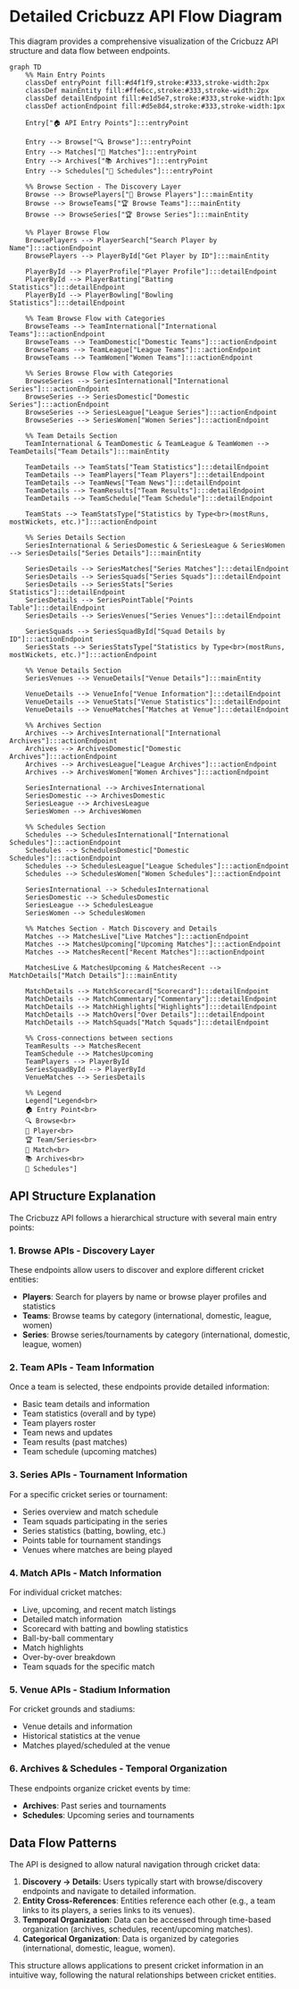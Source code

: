 # Detailed Cricbuzz API Flow Diagram

This diagram provides a comprehensive visualization of the Cricbuzz API structure and data flow between endpoints.

```mermaid
graph TD
    %% Main Entry Points
    classDef entryPoint fill:#d4f1f9,stroke:#333,stroke-width:2px
    classDef mainEntity fill:#ffe6cc,stroke:#333,stroke-width:2px
    classDef detailEndpoint fill:#e1d5e7,stroke:#333,stroke-width:1px
    classDef actionEndpoint fill:#d5e8d4,stroke:#333,stroke-width:1px
    
    Entry["🏠 API Entry Points"]:::entryPoint
    
    Entry --> Browse["🔍 Browse"]:::entryPoint
    Entry --> Matches["🏏 Matches"]:::entryPoint
    Entry --> Archives["📚 Archives"]:::entryPoint
    Entry --> Schedules["📅 Schedules"]:::entryPoint
    
    %% Browse Section - The Discovery Layer
    Browse --> BrowsePlayers["👤 Browse Players"]:::mainEntity
    Browse --> BrowseTeams["🏆 Browse Teams"]:::mainEntity
    Browse --> BrowseSeries["🏆 Browse Series"]:::mainEntity
    
    %% Player Browse Flow
    BrowsePlayers --> PlayerSearch["Search Player by Name"]:::actionEndpoint
    BrowsePlayers --> PlayerById["Get Player by ID"]:::mainEntity
    
    PlayerById --> PlayerProfile["Player Profile"]:::detailEndpoint
    PlayerById --> PlayerBatting["Batting Statistics"]:::detailEndpoint
    PlayerById --> PlayerBowling["Bowling Statistics"]:::detailEndpoint
    
    %% Team Browse Flow with Categories
    BrowseTeams --> TeamInternational["International Teams"]:::actionEndpoint
    BrowseTeams --> TeamDomestic["Domestic Teams"]:::actionEndpoint
    BrowseTeams --> TeamLeague["League Teams"]:::actionEndpoint
    BrowseTeams --> TeamWomen["Women Teams"]:::actionEndpoint
    
    %% Series Browse Flow with Categories
    BrowseSeries --> SeriesInternational["International Series"]:::actionEndpoint
    BrowseSeries --> SeriesDomestic["Domestic Series"]:::actionEndpoint
    BrowseSeries --> SeriesLeague["League Series"]:::actionEndpoint
    BrowseSeries --> SeriesWomen["Women Series"]:::actionEndpoint
    
    %% Team Details Section
    TeamInternational & TeamDomestic & TeamLeague & TeamWomen --> TeamDetails["Team Details"]:::mainEntity
    
    TeamDetails --> TeamStats["Team Statistics"]:::detailEndpoint
    TeamDetails --> TeamPlayers["Team Players"]:::detailEndpoint
    TeamDetails --> TeamNews["Team News"]:::detailEndpoint
    TeamDetails --> TeamResults["Team Results"]:::detailEndpoint
    TeamDetails --> TeamSchedule["Team Schedule"]:::detailEndpoint
    
    TeamStats --> TeamStatsType["Statistics by Type<br>(mostRuns, mostWickets, etc.)"]:::actionEndpoint
    
    %% Series Details Section
    SeriesInternational & SeriesDomestic & SeriesLeague & SeriesWomen --> SeriesDetails["Series Details"]:::mainEntity
    
    SeriesDetails --> SeriesMatches["Series Matches"]:::detailEndpoint
    SeriesDetails --> SeriesSquads["Series Squads"]:::detailEndpoint
    SeriesDetails --> SeriesStats["Series Statistics"]:::detailEndpoint
    SeriesDetails --> SeriesPointTable["Points Table"]:::detailEndpoint
    SeriesDetails --> SeriesVenues["Series Venues"]:::detailEndpoint
    
    SeriesSquads --> SeriesSquadById["Squad Details by ID"]:::actionEndpoint
    SeriesStats --> SeriesStatsType["Statistics by Type<br>(mostRuns, mostWickets, etc.)"]:::actionEndpoint
    
    %% Venue Details Section
    SeriesVenues --> VenueDetails["Venue Details"]:::mainEntity
    
    VenueDetails --> VenueInfo["Venue Information"]:::detailEndpoint
    VenueDetails --> VenueStats["Venue Statistics"]:::detailEndpoint
    VenueDetails --> VenueMatches["Matches at Venue"]:::detailEndpoint
    
    %% Archives Section
    Archives --> ArchivesInternational["International Archives"]:::actionEndpoint
    Archives --> ArchivesDomestic["Domestic Archives"]:::actionEndpoint
    Archives --> ArchivesLeague["League Archives"]:::actionEndpoint
    Archives --> ArchivesWomen["Women Archives"]:::actionEndpoint
    
    SeriesInternational --> ArchivesInternational
    SeriesDomestic --> ArchivesDomestic
    SeriesLeague --> ArchivesLeague
    SeriesWomen --> ArchivesWomen
    
    %% Schedules Section
    Schedules --> SchedulesInternational["International Schedules"]:::actionEndpoint
    Schedules --> SchedulesDomestic["Domestic Schedules"]:::actionEndpoint
    Schedules --> SchedulesLeague["League Schedules"]:::actionEndpoint
    Schedules --> SchedulesWomen["Women Schedules"]:::actionEndpoint
    
    SeriesInternational --> SchedulesInternational
    SeriesDomestic --> SchedulesDomestic
    SeriesLeague --> SchedulesLeague
    SeriesWomen --> SchedulesWomen
    
    %% Matches Section - Match Discovery and Details
    Matches --> MatchesLive["Live Matches"]:::actionEndpoint
    Matches --> MatchesUpcoming["Upcoming Matches"]:::actionEndpoint
    Matches --> MatchesRecent["Recent Matches"]:::actionEndpoint
    
    MatchesLive & MatchesUpcoming & MatchesRecent --> MatchDetails["Match Details"]:::mainEntity
    
    MatchDetails --> MatchScorecard["Scorecard"]:::detailEndpoint
    MatchDetails --> MatchCommentary["Commentary"]:::detailEndpoint
    MatchDetails --> MatchHighlights["Highlights"]:::detailEndpoint
    MatchDetails --> MatchOvers["Over Details"]:::detailEndpoint
    MatchDetails --> MatchSquads["Match Squads"]:::detailEndpoint
    
    %% Cross-connections between sections
    TeamResults --> MatchesRecent
    TeamSchedule --> MatchesUpcoming
    TeamPlayers --> PlayerById
    SeriesSquadById --> PlayerById
    VenueMatches --> SeriesDetails
    
    %% Legend
    Legend["Legend<br>
    🏠 Entry Point<br>
    🔍 Browse<br>
    👤 Player<br>
    🏆 Team/Series<br>
    🏏 Match<br>
    📚 Archives<br>
    📅 Schedules"]
```

## API Structure Explanation

The Cricbuzz API follows a hierarchical structure with several main entry points:

### 1. Browse APIs - Discovery Layer
These endpoints allow users to discover and explore different cricket entities:
- **Players**: Search for players by name or browse player profiles and statistics
- **Teams**: Browse teams by category (international, domestic, league, women)
- **Series**: Browse series/tournaments by category (international, domestic, league, women)

### 2. Team APIs - Team Information
Once a team is selected, these endpoints provide detailed information:
- Basic team details and information
- Team statistics (overall and by type)
- Team players roster
- Team news and updates
- Team results (past matches)
- Team schedule (upcoming matches)

### 3. Series APIs - Tournament Information
For a specific cricket series or tournament:
- Series overview and match schedule
- Team squads participating in the series
- Series statistics (batting, bowling, etc.)
- Points table for tournament standings
- Venues where matches are being played

### 4. Match APIs - Match Information
For individual cricket matches:
- Live, upcoming, and recent match listings
- Detailed match information
- Scorecard with batting and bowling statistics
- Ball-by-ball commentary
- Match highlights
- Over-by-over breakdown
- Team squads for the specific match

### 5. Venue APIs - Stadium Information
For cricket grounds and stadiums:
- Venue details and information
- Historical statistics at the venue
- Matches played/scheduled at the venue

### 6. Archives & Schedules - Temporal Organization
These endpoints organize cricket events by time:
- **Archives**: Past series and tournaments
- **Schedules**: Upcoming series and tournaments

## Data Flow Patterns

The API is designed to allow natural navigation through cricket data:

1. **Discovery → Details**: Users typically start with browse/discovery endpoints and navigate to detailed information.
2. **Entity Cross-References**: Entities reference each other (e.g., a team links to its players, a series links to its venues).
3. **Temporal Organization**: Data can be accessed through time-based organization (archives, schedules, recent/upcoming matches).
4. **Categorical Organization**: Data is organized by categories (international, domestic, league, women).

This structure allows applications to present cricket information in an intuitive way, following the natural relationships between cricket entities.
